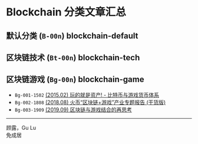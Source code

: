 # Blockchain 分类文章汇总

## 默认分类 (`B-00n`) blockchain-default


## 区块链技术 (`Bt-00n`) blockchain-tech


## 区块链游戏 (`Bg-00n`) blockchain-game

- `Bg-001-1502` [(2015.02) 玩的就是资产! - 比特币与游戏货币体系](./Bg-001-1502%20bitcoin-and-online-game-economics/content.md)
- `Bg-002-1808` [(2018.08) 火币“区块链+游戏”产业专题报告 (干货版)](./Bg-002-1808%20huobi-blockchain-game-industry-report/content.md)
- `Bg-003-1909` [(2019.09) 区块链与游戏结合的再思考](./Bg-003-1909%20blockchain-game-rethink/content.md)

------

顾露，Gu Lu  
免成居  

